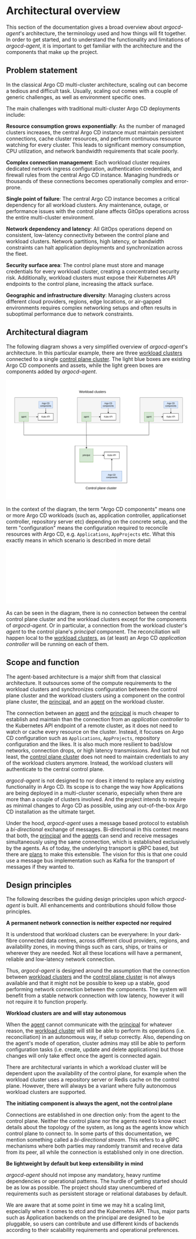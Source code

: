 # Architectural overview

This section of the documentation gives a broad overview about *argocd-agent*'s architecture, the terminology used and how things will fit together. In order to get started, and to understand the functionality and limitations of *argocd-agent*, it is important to get familiar with the architecture and the components that make up the project.

## Problem statement

In the classical Argo CD multi-cluster architecture, scaling out can become a tedious and difficult task. Usually, scaling out comes with a couple of generic challenges, as well as environment specific ones.

The main challenges with traditional multi-cluster Argo CD deployments include:

**Resource consumption grows exponentially**: As the number of managed clusters increases, the central Argo CD instance must maintain persistent connections, cache cluster resources, and perform continuous resource watching for every cluster. This leads to significant memory consumption, CPU utilization, and network bandwidth requirements that scale poorly.

**Complex connection management**: Each workload cluster requires dedicated network ingress configuration, authentication credentials, and firewall rules from the central Argo CD instance. Managing hundreds or thousands of these connections becomes operationally complex and error-prone.

**Single point of failure**: The central Argo CD instance becomes a critical dependency for all workload clusters. Any maintenance, outage, or performance issues with the control plane affects GitOps operations across the entire multi-cluster environment.

**Network dependency and latency**: All GitOps operations depend on consistent, low-latency connectivity between the control plane and workload clusters. Network partitions, high latency, or bandwidth constraints can halt application deployments and synchronization across the fleet.

**Security surface area**: The control plane must store and manage credentials for every workload cluster, creating a concentrated security risk. Additionally, workload clusters must expose their Kubernetes API endpoints to the control plane, increasing the attack surface.

**Geographic and infrastructure diversity**: Managing clusters across different cloud providers, regions, edge locations, or air-gapped environments requires complex networking setups and often results in suboptimal performance due to network constraints.

## Architectural diagram

The following diagram shows a very simplified overview of *argocd-agent*'s architecture. In this particular example, there are three [workload clusters](./components-terminology.md#workload-cluster) connected to a single [control plane cluster](./components-terminology.md#control-plane-cluster). The light blue boxes are existing Argo CD components and assets, while the light green boxes are components added by *argocd-agent*.

![Architectural overview](../assets/01-architecture.png)

In the context of the diagram, the term "Argo CD components" means one or more Argo CD workloads (such as, application controller, applicationset controller, repository server etc) depending on the concrete setup, and the term "configuration" means the configuration required to reconcile resources with Argo CD, e.g. `Applications`, `AppProjects` etc. What this exactly means in which scenario is described in more detail 

![which Argo CD components run where](../getting-started/index.md#argo-cd-component-placement)



As can be seen in the diagram, there is no connection between the central control plane cluster and the workload clusters except for the components of *argocd-agent*. Or in particular, a connection from the workload cluster's *agent* to the control plane's *principal* component. The reconciliation will happen local to the [workload clusters](./components-terminology.md#workload-cluster), as (at least) an Argo CD *application controller* will be running on each of them.

## Scope and function


The agent-based architecture is a major shift from that classical architecture. It outsources some of the compute requirements to the workload clusters and synchronizes configuration between the control plane cluster and the workload clusters using a component on the control plane cluster, the [principal](./components-terminology.md#principal), and an [agent](./components-terminology.md#agent) on the workload cluster.

The connection between an [agent](./components-terminology.md#agent) and the [principal](./components-terminology.md#principal) is much cheaper to establish and maintain than the connection from an *application controller* to the Kubernetes API endpoint of a remote cluster, as it does not need to watch or cache every resource on the cluster. Instead, it focuses on Argo CD configuration such as `Applications`, `AppProjects`, repository configuration and the likes. It is also much more resilient to bad/slow networks, connection drops, or high latency transmissions. And last but not least, the [control plane cluster](./components-terminology.md#control-plane-cluster) does not need to maintain credentials to any of the workload clusters anymore. Instead, the workload clusters will authenticate to the central control plane.

*argocd-agent* is not designed to nor does it intend to replace any existing functionality in Argo CD. Its scope is to change the way how Applications are being deployed in a multi-cluster scenario, especially when there are more than a couple of clusters involved. And the project intends to require as minimal changes to Argo CD as possible, using any out-of-the-box Argo CD installation as the ultimate target.

Under the hood, *argocd-agent* uses a message based protocol to establish a *bi-directional* exchange of messages. Bi-directional in this context means that both, the [principal](./components-terminology.md#principal) and the [agents](./components-terminology.md#agent) can send and receive messages simultaneously using the same connection, which is established exclusively by the agents. As of today, the underlying transport is gRPC based, but there are [plans](https://github.com/argoproj-labs/argocd-agent/issues/260) to make this extensible. The vision for this is that one could use a message bus implementation such as Kafka for the transport of messages if they wanted to.

## Design principles

The following describes the guiding design principles upon which *argocd-agent* is built. All enhancements and contributions should follow those principles.

**A permanent network connection is neither expected nor required**

It is understood that workload clusters can be everywhere: In your dark-fibre connected data centres, across different cloud providers, regions, and availability zones, in moving things such as cars, ships, or trains or wherever they are needed. Not all these locations will have a permanent, reliable and low-latency network connection.

Thus, *argocd-agent* is designed around the assumption that the connection between [workload clusters](./components-terminology.md#workload-cluster) and the [control plane cluster](./components-terminology.md#control-plane-cluster) is not always available and that it might not be possible to keep up a stable, good performing network connection between the components. The system will benefit from a stable network connection with low latency, however it will not require it to function properly.

**Workload clusters are and will stay autonomous**

When the [agent](./components-terminology.md#agent) cannot communicate with the [principal](./components-terminology.md#principal) for whatever reason, the [workload cluster](./components-terminology.md#workload-cluster) will still be able to perform its operations (i.e. reconciliation) in an autonomous way, if setup correctly. Also, depending on the agent's mode of operation, cluster admins may still be able to perform configuration tasks (i.e. create, update and delete applications) but those changes will only take effect once the agent is connected again.

There are architectural variants in which a workload cluster will be dependent upon the availability of the control plane, for example when the workload cluster uses a repository server or Redis cache on the control plane. However, there will always be a variant where fully autonomous workload clusters are supported.

**The initiating component is always the agent, not the control plane**

Connections are established in one direction only: from the agent to the control plane. Neither the control plane nor the agents need to know exact details about the topology of the system, as long as the agents know which control plane to connect to. In some parts of this documentation, we mention something called a _bi-directional stream_. This refers to a gRPC mechanisms where both parties may randomly transmit and receive data from its peer, all while the connection is established only in one direction.

**Be lightweight by default but keep extensibility in mind**

*argocd-agent* should not impose any mandatory, heavy runtime dependencies or operational patterns. The hurdle of getting started should be as low as possible. The project should stay unencumbered of requirements such as persistent storage or relational databases by default. 

We are aware that at some point in time we may hit a scaling limit, especially when it comes to etcd and the Kubernetes API. Thus, major parts such as Application backends on the principal are designed to be pluggable, so users can contribute and use different kinds of backends according to their scalability requirements and operational preferences.

